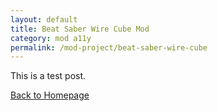```yaml
---
layout: default
title: Beat Saber Wire Cube Mod
category: mod a11y
permalink: /mod-project/beat-saber-wire-cube
---
```


This is a test post.

[Back to Homepage](https://www.moda11y.com)
